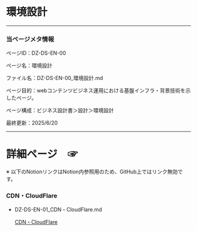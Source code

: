 # 環境設計

---

### 当ページメタ情報

ページID：DZ-DS-EN-00

ページ名：環境設計

ファイル名：DZ-DS-EN-00_環境設計.md

ページ目的：webコンテンツビジネス運用における基盤インフラ・背景技術を示したページ。

ページ構成：ビジネス設計書＞設計＞環境設計

最終更新：2025/6/20

---

# 詳細ページ　☞

※ 以下のNotionリンクはNotion内参照用のため、GitHub上ではリンク無効です。

### CDN・CloudFlare

- DZ-DS-EN-01_CDN・CloudFlare.md
    
    [CDN・CloudFlare](%E7%92%B0%E5%A2%83%E8%A8%AD%E8%A8%88%20218cd75ce18580f582c9d64379dddd3b/CDN%E3%83%BBCloudFlare%20218cd75ce18580b0b6ffea16c19f7a06.md)